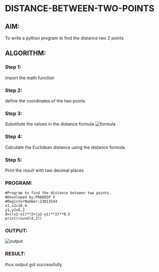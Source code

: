 # DISTANCE-BETWEEN-TWO-POINTS

## AIM:
To write a python program to find the distance two 2 points
## ALGORITHM:
### Step 1:
import the math function

### Step 2:
define the coordinates of the two points.

### Step 3: 
Substitute the values in the distance formula  ![formula](/formula.JPG)
### Step 4:
Calculate the Euclidean distance using the distance formula 
### Step 5:
Print the result with two decimal places 
### PROGRAM:
```
#Program to find the distance between two points.
#Developed by:PRADEEP V
#RegisterNumber:23013543
x1,x2=10,4
y1,y2=6,2
d=((x2-x1)**2+(y2-y1)**2)**0.5
print(round(d,2))
```


  


### OUTPUT:
![output](https://github.com/velupradeep/DISTANCE-BETWEEN-TWO-POINTS/assets/150329341/6b9c9bc2-69d2-495f-85fe-597d2f0470f8)






### RESULT:
thus output got successfully.

